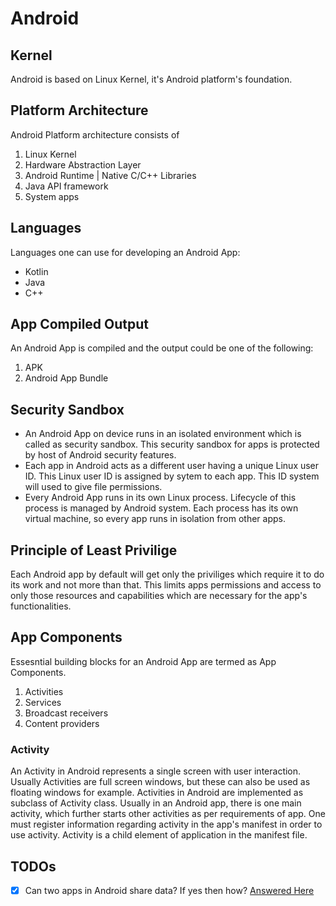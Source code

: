 # Android

## Kernel
Android is based on Linux Kernel, it's Android platform's foundation.

## Platform Architecture
Android Platform architecture consists of
1. Linux Kernel
2. Hardware Abstraction Layer
3. Android Runtime | Native C/C++ Libraries
4. Java API framework
5. System apps

## Languages
Languages one can use for developing an Android App:
- Kotlin
- Java
- C++

## App Compiled Output
An Android App is compiled and the output could be one of the following:
1. APK
2. Android App Bundle

## Security Sandbox
- An Android App on device runs in an isolated environment which is called as security sandbox. This security sandbox for apps
is protected by host of Android security features. 
- Each app in Android acts as a different user having a unique Linux user ID. This Linux user ID is assigned by sytem to each app. 
This ID system will used to give file permissions.
- Every Android App runs in its own Linux process. Lifecycle of this process is managed by Android system. Each process has
its own virtual machine, so every app runs in isolation from other apps.

## Principle of Least Privilige
Each Android app by default will get only the priviliges which require it to do its work and not more than that. This limits
apps permissions and access to only those resources and capabilities which are necessary for the app's functionalities.

## App Components
Essesntial building blocks for an Android App are termed as App Components.
1. Activities
2. Services
3. Broadcast receivers
4. Content providers

### Activity
An Activity in Android represents a single screen with user interaction.
Usually Activities are full screen windows, but these can also be used as floating windows for example.
Activities in Android are implemented as subclass of Activity class.
Usually in an Android app, there is one main activity, which further starts other activities as per requirements of app.
One must register information regarding activity in the app's manifest in order to use activity.
Activity is a child element of application in the manifest file.


## TODOs

- [x] Can two apps in Android share data? If yes then how? [Answered Here](https://github.com/saurabh1088/notes/blob/main/android/QnA.md#can-two-apps-in-android-share-data-if-yes-then-how)